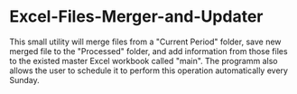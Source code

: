 # Excel-Files-Merger-and-Updater
This small utility will merge files from a "Current Period" folder, save new merged file to the "Processed" folder, and add information from those files to the existed master Excel workbook called "main".
The programm also allows the user to schedule it to perform this operation automatically every Sunday.
